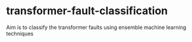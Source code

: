 # transformer-fault-classification
   Aim is to classify the transformer faults using ensemble machine learning techniques
